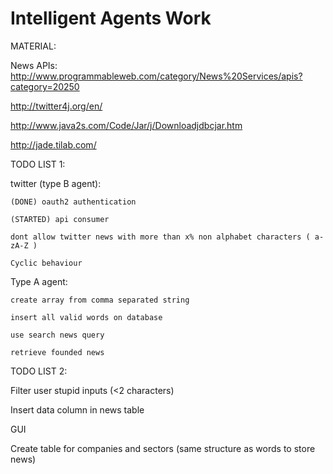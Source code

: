 # Intelligent Agents Work


MATERIAL:
  
  News APIs: http://www.programmableweb.com/category/News%20Services/apis?category=20250
  
  http://twitter4j.org/en/
  
  http://www.java2s.com/Code/Jar/j/Downloadjdbcjar.htm
  
  http://jade.tilab.com/
  

TODO LIST 1:

  twitter (type B agent):
  
    (DONE) oauth2 authentication
    
    (STARTED) api consumer
    
    dont allow twitter news with more than x% non alphabet characters ( a-zA-Z )
    
    Cyclic behaviour
    
    
  Type A agent:
  
    create array from comma separated string
    
    insert all valid words on database
    
    use search news query
    
    retrieve founded news
    

TODO LIST 2:

  Filter user stupid inputs (<2 characters)
  
  Insert data column in news table
  
  GUI
  
  Create table for companies and sectors (same structure as words to store news)

